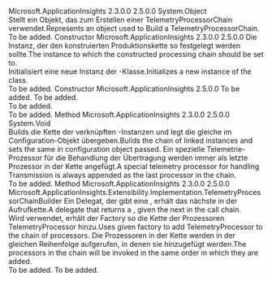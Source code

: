 <Type Name="TelemetryProcessorChainBuilder" FullName="Microsoft.ApplicationInsights.Extensibility.Implementation.TelemetryProcessorChainBuilder">
  <TypeSignature Language="C#" Value="public sealed class TelemetryProcessorChainBuilder" />
  <TypeSignature Language="ILAsm" Value=".class public auto ansi sealed beforefieldinit TelemetryProcessorChainBuilder extends System.Object" />
  <TypeSignature Language="DocId" Value="T:Microsoft.ApplicationInsights.Extensibility.Implementation.TelemetryProcessorChainBuilder" />
  <TypeSignature Language="VB.NET" Value="Public NotInheritable Class TelemetryProcessorChainBuilder" />
  <TypeSignature Language="F#" Value="type TelemetryProcessorChainBuilder = class" />
  <AssemblyInfo>
    <AssemblyName>Microsoft.ApplicationInsights</AssemblyName>
    <AssemblyVersion>2.3.0.0</AssemblyVersion>
    <AssemblyVersion>2.5.0.0</AssemblyVersion>
  </AssemblyInfo>
  <Base>
    <BaseTypeName>System.Object</BaseTypeName>
  </Base>
  <Interfaces />
  <Docs>
    <summary>
            <span data-ttu-id="ee8a6-101">Stellt ein Objekt, das zum Erstellen einer TelemetryProcessorChain verwendet.</span><span class="sxs-lookup"><span data-stu-id="ee8a6-101">Represents an object used to Build a TelemetryProcessorChain.</span></span>
            </summary>
    <remarks>To be added.</remarks>
  </Docs>
  <Members>
    <Member MemberName=".ctor">
      <MemberSignature Language="C#" Value="public TelemetryProcessorChainBuilder (Microsoft.ApplicationInsights.Extensibility.TelemetryConfiguration configuration);" />
      <MemberSignature Language="ILAsm" Value=".method public hidebysig specialname rtspecialname instance void .ctor(class Microsoft.ApplicationInsights.Extensibility.TelemetryConfiguration configuration) cil managed" />
      <MemberSignature Language="DocId" Value="M:Microsoft.ApplicationInsights.Extensibility.Implementation.TelemetryProcessorChainBuilder.#ctor(Microsoft.ApplicationInsights.Extensibility.TelemetryConfiguration)" />
      <MemberSignature Language="VB.NET" Value="Public Sub New (configuration As TelemetryConfiguration)" />
      <MemberSignature Language="F#" Value="new Microsoft.ApplicationInsights.Extensibility.Implementation.TelemetryProcessorChainBuilder : Microsoft.ApplicationInsights.Extensibility.TelemetryConfiguration -&gt; Microsoft.ApplicationInsights.Extensibility.Implementation.TelemetryProcessorChainBuilder" Usage="new Microsoft.ApplicationInsights.Extensibility.Implementation.TelemetryProcessorChainBuilder configuration" />
      <MemberType>Constructor</MemberType>
      <AssemblyInfo>
        <AssemblyName>Microsoft.ApplicationInsights</AssemblyName>
        <AssemblyVersion>2.3.0.0</AssemblyVersion>
        <AssemblyVersion>2.5.0.0</AssemblyVersion>
      </AssemblyInfo>
      <Parameters>
        <Parameter Name="configuration" Type="Microsoft.ApplicationInsights.Extensibility.TelemetryConfiguration" />
      </Parameters>
      <Docs>
        <param name="configuration"> <span data-ttu-id="ee8a6-102">Die <see cref="T:Microsoft.ApplicationInsights.Extensibility.TelemetryConfiguration" /> Instanz, der den konstruierten Produktionskette so festgelegt werden sollte.</span><span class="sxs-lookup"><span data-stu-id="ee8a6-102">The <see cref="T:Microsoft.ApplicationInsights.Extensibility.TelemetryConfiguration" /> instance to which the constructed processing chain should be set to.</span></span> </param>
        <summary>
            <span data-ttu-id="ee8a6-103">Initialisiert eine neue Instanz der <see cref="T:Microsoft.ApplicationInsights.Extensibility.Implementation.TelemetryProcessorChainBuilder" />-Klasse.</span><span class="sxs-lookup"><span data-stu-id="ee8a6-103">Initializes a new instance of the <see cref="T:Microsoft.ApplicationInsights.Extensibility.Implementation.TelemetryProcessorChainBuilder" /> class.</span></span>
            </summary>
        <remarks>To be added.</remarks>
      </Docs>
    </Member>
    <Member MemberName=".ctor">
      <MemberSignature Language="C#" Value="public TelemetryProcessorChainBuilder (Microsoft.ApplicationInsights.Extensibility.TelemetryConfiguration configuration, Microsoft.ApplicationInsights.Extensibility.TelemetrySink telemetrySink);" />
      <MemberSignature Language="ILAsm" Value=".method public hidebysig specialname rtspecialname instance void .ctor(class Microsoft.ApplicationInsights.Extensibility.TelemetryConfiguration configuration, class Microsoft.ApplicationInsights.Extensibility.TelemetrySink telemetrySink) cil managed" />
      <MemberSignature Language="DocId" Value="M:Microsoft.ApplicationInsights.Extensibility.Implementation.TelemetryProcessorChainBuilder.#ctor(Microsoft.ApplicationInsights.Extensibility.TelemetryConfiguration,Microsoft.ApplicationInsights.Extensibility.TelemetrySink)" />
      <MemberSignature Language="F#" Value="new Microsoft.ApplicationInsights.Extensibility.Implementation.TelemetryProcessorChainBuilder : Microsoft.ApplicationInsights.Extensibility.TelemetryConfiguration * Microsoft.ApplicationInsights.Extensibility.TelemetrySink -&gt; Microsoft.ApplicationInsights.Extensibility.Implementation.TelemetryProcessorChainBuilder" Usage="new Microsoft.ApplicationInsights.Extensibility.Implementation.TelemetryProcessorChainBuilder (configuration, telemetrySink)" />
      <MemberType>Constructor</MemberType>
      <AssemblyInfo>
        <AssemblyName>Microsoft.ApplicationInsights</AssemblyName>
        <AssemblyVersion>2.5.0.0</AssemblyVersion>
      </AssemblyInfo>
      <Parameters>
        <Parameter Name="configuration" Type="Microsoft.ApplicationInsights.Extensibility.TelemetryConfiguration" />
        <Parameter Name="telemetrySink" Type="Microsoft.ApplicationInsights.Extensibility.TelemetrySink" />
      </Parameters>
      <Docs>
        <param name="configuration">To be added.</param>
        <param name="telemetrySink">To be added.</param>
        <summary>To be added.</summary>
        <remarks>To be added.</remarks>
      </Docs>
    </Member>
    <Member MemberName="Build">
      <MemberSignature Language="C#" Value="public void Build ();" />
      <MemberSignature Language="ILAsm" Value=".method public hidebysig instance void Build() cil managed" />
      <MemberSignature Language="DocId" Value="M:Microsoft.ApplicationInsights.Extensibility.Implementation.TelemetryProcessorChainBuilder.Build" />
      <MemberSignature Language="VB.NET" Value="Public Sub Build ()" />
      <MemberSignature Language="F#" Value="member this.Build : unit -&gt; unit" Usage="telemetryProcessorChainBuilder.Build " />
      <MemberType>Method</MemberType>
      <AssemblyInfo>
        <AssemblyName>Microsoft.ApplicationInsights</AssemblyName>
        <AssemblyVersion>2.3.0.0</AssemblyVersion>
        <AssemblyVersion>2.5.0.0</AssemblyVersion>
      </AssemblyInfo>
      <ReturnValue>
        <ReturnType>System.Void</ReturnType>
      </ReturnValue>
      <Parameters />
      <Docs>
        <summary>
            <span data-ttu-id="ee8a6-104">Builds die Kette der verknüpften <see cref="T:Microsoft.ApplicationInsights.Extensibility.ITelemetryProcessor" /> -Instanzen und legt die gleiche im Configuration-Objekt übergeben.</span><span class="sxs-lookup"><span data-stu-id="ee8a6-104">Builds the chain of linked <see cref="T:Microsoft.ApplicationInsights.Extensibility.ITelemetryProcessor" /> instances and sets the same in configuration object passed.</span></span>
            <span data-ttu-id="ee8a6-105">Ein spezielle Telemetrie-Prozessor für die Behandlung der Übertragung werden immer als letzte Prozessor in der Kette angefügt.</span><span class="sxs-lookup"><span data-stu-id="ee8a6-105">A special telemetry processor for handling Transmission is always appended as the last processor in the chain.</span></span>
            </summary>
        <remarks>To be added.</remarks>
      </Docs>
    </Member>
    <Member MemberName="Use">
      <MemberSignature Language="C#" Value="public Microsoft.ApplicationInsights.Extensibility.Implementation.TelemetryProcessorChainBuilder Use (Func&lt;Microsoft.ApplicationInsights.Extensibility.ITelemetryProcessor,Microsoft.ApplicationInsights.Extensibility.ITelemetryProcessor&gt; telemetryProcessorFactory);" />
      <MemberSignature Language="ILAsm" Value=".method public hidebysig instance class Microsoft.ApplicationInsights.Extensibility.Implementation.TelemetryProcessorChainBuilder Use(class System.Func`2&lt;class Microsoft.ApplicationInsights.Extensibility.ITelemetryProcessor, class Microsoft.ApplicationInsights.Extensibility.ITelemetryProcessor&gt; telemetryProcessorFactory) cil managed" />
      <MemberSignature Language="DocId" Value="M:Microsoft.ApplicationInsights.Extensibility.Implementation.TelemetryProcessorChainBuilder.Use(System.Func{Microsoft.ApplicationInsights.Extensibility.ITelemetryProcessor,Microsoft.ApplicationInsights.Extensibility.ITelemetryProcessor})" />
      <MemberSignature Language="VB.NET" Value="Public Function Use (telemetryProcessorFactory As Func(Of ITelemetryProcessor, ITelemetryProcessor)) As TelemetryProcessorChainBuilder" />
      <MemberSignature Language="F#" Value="member this.Use : Func&lt;Microsoft.ApplicationInsights.Extensibility.ITelemetryProcessor, Microsoft.ApplicationInsights.Extensibility.ITelemetryProcessor&gt; -&gt; Microsoft.ApplicationInsights.Extensibility.Implementation.TelemetryProcessorChainBuilder" Usage="telemetryProcessorChainBuilder.Use telemetryProcessorFactory" />
      <MemberType>Method</MemberType>
      <AssemblyInfo>
        <AssemblyName>Microsoft.ApplicationInsights</AssemblyName>
        <AssemblyVersion>2.3.0.0</AssemblyVersion>
        <AssemblyVersion>2.5.0.0</AssemblyVersion>
      </AssemblyInfo>
      <ReturnValue>
        <ReturnType>Microsoft.ApplicationInsights.Extensibility.Implementation.TelemetryProcessorChainBuilder</ReturnType>
      </ReturnValue>
      <Parameters>
        <Parameter Name="telemetryProcessorFactory" Type="System.Func&lt;Microsoft.ApplicationInsights.Extensibility.ITelemetryProcessor,Microsoft.ApplicationInsights.Extensibility.ITelemetryProcessor&gt;" />
      </Parameters>
      <Docs>
        <param name="telemetryProcessorFactory"><span data-ttu-id="ee8a6-106">Ein Delegat, der gibt eine <see cref="T:Microsoft.ApplicationInsights.Extensibility.ITelemetryProcessor" /> , erhält das nächste <see cref="T:Microsoft.ApplicationInsights.Extensibility.ITelemetryProcessor" /> in der Aufrufkette.</span><span class="sxs-lookup"><span data-stu-id="ee8a6-106">A delegate that returns a <see cref="T:Microsoft.ApplicationInsights.Extensibility.ITelemetryProcessor" /> , given the next <see cref="T:Microsoft.ApplicationInsights.Extensibility.ITelemetryProcessor" /> in the call chain.</span></span></param>
        <summary>
            <span data-ttu-id="ee8a6-107">Wird verwendet, erhält der Factory so die Kette der Prozessoren TelemetryProcessor hinzu.</span><span class="sxs-lookup"><span data-stu-id="ee8a6-107">Uses given factory to add TelemetryProcessor to the chain of processors.</span></span> <span data-ttu-id="ee8a6-108">Die Prozessoren in der Kette werden in der gleichen Reihenfolge aufgerufen, in denen sie hinzugefügt werden.</span><span class="sxs-lookup"><span data-stu-id="ee8a6-108">The processors in the chain will be invoked in the same order in which they are added.</span></span>
            </summary>
        <returns>To be added.</returns>
        <remarks>To be added.</remarks>
      </Docs>
    </Member>
  </Members>
</Type>